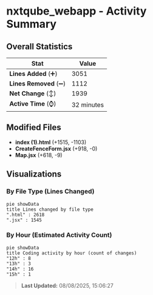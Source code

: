 # nxtqube_webapp - Activity Summary 

## Overall Statistics

| Stat                   | Value                                                             |
| ---------------------- | ----------------------------------------------------------------- |
| **Lines Added** (➕)   | 3051                                          |
| **Lines Removed** (➖) | 1112                                        |
| **Net Change** (↕)    | 1939                |
| **Active Time** (⌚)   | 32 minutes |


## Modified Files
- **index (1).html** (+1515, -1103)
- **CreateFenceForm.jsx** (+918, -0)
- **Map.jsx** (+618, -9)

## Visualizations

### By File Type (Lines Changed)

```mermaid
pie showData
title Lines changed by file type
".html" : 2618
".jsx" : 1545
```

### By Hour (Estimated Activity Count)

```mermaid
pie showData
title Coding activity by hour (count of changes)
"12h" : 8
"13h" : 3
"14h" : 16
"15h" : 1
```


> **Last Updated:** 08/08/2025, 15:06:27